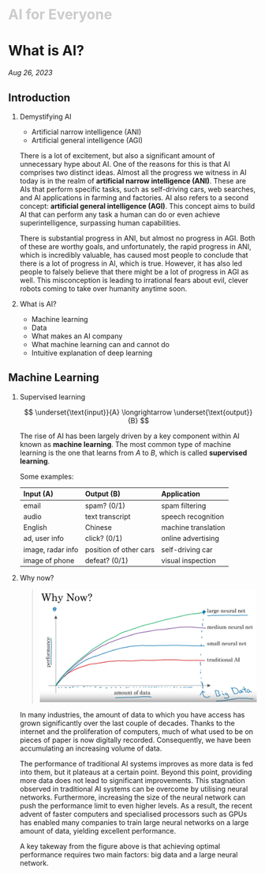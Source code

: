 <h1 style="color: #ccc">AI for Everyone</h1>

# What is AI?

*Aug 26, 2023*

## Introduction

1. Demystifying AI

   * Artificial narrow intelligence (ANI)
   * Artificial general intelligence (AGI)

   There is a lot of excitement, but also a significant amount of unnecessary hype about AI. One of the reasons for this is that AI comprises two distinct ideas. Almost all the progress we witness in AI today is in the realm of **artificial narrow intelligence (ANI)**. These are AIs that perform specific tasks, such as self-driving cars, web searches, and AI applications in farming and factories. AI also refers to a second concept: **artificial general intelligence (AGI)**. This concept aims to build AI that can perform any task a human can do or even achieve superintelligence, surpassing human capabilities.

   There is substantial progress in ANI, but almost no progress in AGI. Both of these are worthy goals, and unfortunately, the rapid progress in ANI, which is incredibly valuable, has caused most people to conclude that there is a lot of progress in AI, which is true. However, it has also led people to falsely believe that there might be a lot of progress in AGI as well. This misconception is leading to irrational fears about evil, clever robots coming to take over humanity anytime soon.

2. What is AI?

   * Machine learning
   * Data
   * What makes an AI company
   * What machine learning can and cannot do
   * Intuitive explanation of deep learning

## Machine Learning

1. Supervised learning

   $$
   \underset{\text{input}}{A} \longrightarrow \underset{\text{output}}{B}
   $$

   The rise of AI has been largely driven by a key component within AI known as **machine learning**. The most common type of machine learning is the one that learns from $A$ to $B$, which is called **supervised learning**.

   Some examples:

   | Input (A)         | Output (B)             | Application         |
   |:------------------|:-----------------------|:--------------------|
   | email             | spam? (0/1)            | spam filtering      |
   | audio             | text transcript        | speech recognition  |
   | English           | Chinese                | machine translation |
   | ad, user info     | click? (0/1)           | online advertising  |
   | image, radar info | position of other cars | self-driving car    |
   | image of phone    | defeat? (0/1)          | visual inspection   |

2. Why now?

   > ![Why Now?](_media/ai-1.png)

   In many industries, the amount of data to which you have access has grown significantly over the last couple of decades. Thanks to the internet and the proliferation of computers, much of what used to be on pieces of paper is now digitally recorded. Consequently, we have been accumulating an increasing volume of data.

   The performance of traditional AI systems improves as more data is fed into them, but it plateaus at a certain point. Beyond this point, providing more data does not lead to significant improvements. This stagnation observed in traditional AI systems can be overcome by utilising neural networks. Furthermore, increasing the size of the neural network can push the performance limit to even higher levels. As a result, the recent advent of faster computers and specialised processors such as GPUs has enabled many companies to train large neural networks on a large amount of data, yielding excellent performance.

   A key takeway from the figure above is that achieving optimal performance requires two main factors: big data and a large neural network.
